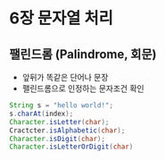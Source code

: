 # 6장 문자열 처리

## 팰린드롬 (Palindrome, 회문)
- 앞뒤가 똑같은 단어나 문장
- 팰린드롬으로 인정하는 문자조건 확인
```java
String s = "hello world!";
s.charAt(index);
Character.isLetter(char);
Cractcter.isAlphabetic(char);
Character.isDigit(char);
Character.isLetterOrDigit(char)
```

